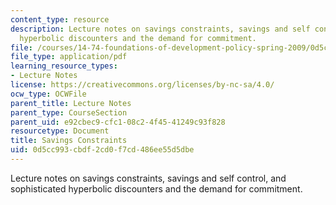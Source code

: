 ```yaml
---
content_type: resource
description: Lecture notes on savings constraints, savings and self control, and sophisticated
  hyperbolic discounters and the demand for commitment.
file: /courses/14-74-foundations-of-development-policy-spring-2009/0d5cc993cbdf2cd0f7cd486ee55d5dbe_MIT14_74s09_lec20.pdf
file_type: application/pdf
learning_resource_types:
- Lecture Notes
license: https://creativecommons.org/licenses/by-nc-sa/4.0/
ocw_type: OCWFile
parent_title: Lecture Notes
parent_type: CourseSection
parent_uid: e92cbec9-cfc1-08c2-4f45-41249c93f828
resourcetype: Document
title: Savings Constraints
uid: 0d5cc993-cbdf-2cd0-f7cd-486ee55d5dbe
---
```

Lecture notes on savings constraints, savings and self control, and sophisticated hyperbolic discounters and the demand for commitment.